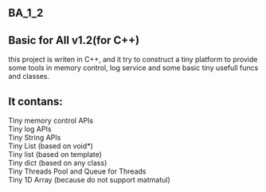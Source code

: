 ## BA_1_2
Basic for All v1.2(for C++)
-
this project is writen in C++, 
and it try to construct a tiny platform to provide some tools in
memory control, log service and some basic tiny usefull funcs and classes.

It contans:
-
Tiny memory control APIs  
Tiny log APIs  
Tiny String APIs  
Tiny List (based on void*)  
Tiny list (based on template)  
Tiny dict (based on any class)  
Tiny Threads Pool and Queue for Threads  
Tiny 1D Array (because do not support matmatul)  
